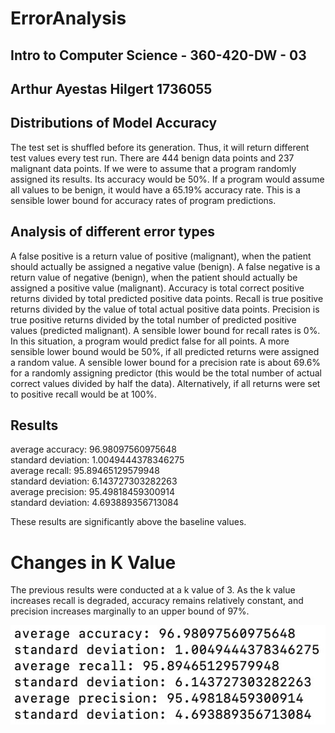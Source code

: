 # ErrorAnalysis
## Intro to Computer Science - 360-420-DW - 03
## Arthur Ayestas Hilgert 1736055

## Distributions of Model Accuracy

The test set is shuffled before its generation.  Thus, it will return different test values every test run.  There are 444 benign data points and 237 malignant data points.  If we were to assume that a program randomly assigned its results.  Its accuracy would be 50%.  If a program would assume all values to be benign, it would have a 65.19% accuracy rate.  This is a sensible lower bound for accuracy rates of program predictions.


## Analysis of different error types

A false positive is a return value of positive (malignant), when the patient should actually be assigned a negative value (benign).  A false negative is a return value of negative (benign), when the patient should actually be assigned a positive value (malignant).  Accuracy is total correct positive returns divided by total predicted positive data points.  Recall is true positive returns divided by the value of total actual positive data points.  Precision is true positive returns divided by the total number of predicted positive values (predicted malignant).  A sensible lower bound for recall rates is 0%.  In this situation, a program would predict false for all points.  A more sensible lower bound would be 50%, if all predicted returns were assigned a random value.  A sensible lower bound for a precision rate is about 69.6% for a randomly assigning predictor (this would be the total number of actual correct values divided by half the data).  Alternatively, if all returns were set to positive recall would be at 100%.

## Results 

average accuracy: 96.98097560975648<br/>
standard deviation: 1.0049444378346275<br/>
average recall: 95.89465129579948<br/>
standard deviation: 6.143727303282263<br/>
average precision: 95.49818459300914<br/>
standard deviation: 4.693889356713084<br/>

These results are significantly above the baseline values.

# Changes in K Value

The previous results were conducted at a k value of 3.  As the k value increases recall is degraded, accuracy remains relatively constant, and precision increases marginally to an upper bound of 97%.


![Final Results](Results.jpg)
